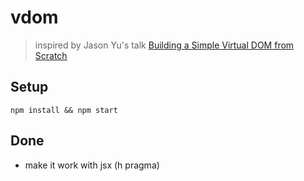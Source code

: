# vdom

> inspired by Jason Yu's talk [Building a Simple Virtual DOM from Scratch](https://www.youtube.com/watch?v=85gJMUEcnkc)

## Setup

```shell
npm install && npm start
```

## Done

- make it work with jsx (h pragma)
